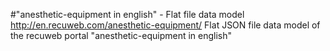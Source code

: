#"anesthetic-equipment in english" - Flat file data model
http://en.recuweb.com/anesthetic-equipment/
Flat JSON file data model of the recuweb portal "anesthetic-equipment in english"
